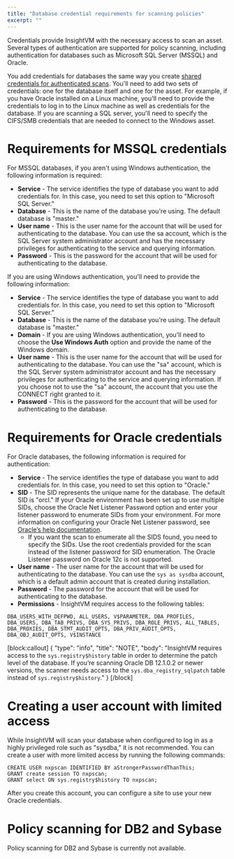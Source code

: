 ```yaml
---
title: "Database credential requirements for scanning policies"
excerpt: ""
---
```

Credentials provide InsightVM with the necessary access to scan an asset. Several types of authentication are supported for policy scanning, including authentication for databases such as Microsoft SQL Server (MSSQL) and Oracle.

You add credentials for databases the same way you create [shared credentials for authenticated scans](doc:managing-shared-scan-credentials). You'll need to add two sets of credentials: one for the database itself and one for the asset. For example, if you have Oracle installed on a Linux machine, you'll need to provide the credentials to log in to the Linux machine as well as credentials for the database. If you are scanning a SQL server, you'll need to specify the CIFS/SMB credentials that are needed to connect to the Windows asset.

# Requirements for MSSQL credentials

For MSSQL databases, if you aren't using Windows authentication, the following information is required:

* **Service** - The service identifies the type of database you want to add credentials for. In this case, you need to set this option to "Microsoft SQL Server."
* **Database** - This is the name of the database you're using. The default database is "master."
* **User name** - This is the user name for the account that will be used for authenticating to the database. You can use the sa account, which is the SQL Server system administrator account and has the necessary privileges for authenticating to the service and querying information.
* **Password** - This is the password for the account that will be used for authenticating to the database.

If you are using Windows authentication, you'll need to provide the following information:

* **Service** - The service identifies the type of database you want to add credentials for. In this case, you need to set this option to "Microsoft SQL Server."
* **Database** - This is the name of the database you're using. The default database is "master."
* **Domain** - If you are using Windows authentication, you'll need to choose the **Use Windows Auth** option and provide the name of the Windows domain.
* **User name** - This is the user name for the account that will be used for authenticating to the database. You can use the "sa" account, which is the SQL Server system administrator account and has the necessary privileges for authenticating to the service and querying information. If you choose not to use the "sa" account, the account that you use the CONNECT right granted to it.
* **Password** - This is the password for the account that will be used for authenticating to the database.

# Requirements for Oracle credentials

For Oracle databases, the following information is required for authentication:

* **Service** - The service identifies the type of database you want to add credentials for. In this case, you need to set this option to "Oracle."
* **SID** - The SID represents the unique name for the database. The default SID is "orcl." If your Oracle environment has been set up to use multiple SIDs, choose the Oracle Net Listener Password option and enter your listener password to enumerate SIDs from your environment. For more information on configuring your Oracle Net Listener password, see [Oracle’s help documentation](https://docs.oracle.com/cd/E11882_01/network.112/e41945/listenercfg.htm#NETAG010).
   * If you want the scan to enumerate all the SIDS found, you need to specify the SIDs. Use the root credentials provided for the scan instead of the listener password for SID enumeration. The Oracle Listener password on Oracle 12c is not supported.
* **User name** - The user name for the account that will be used for authenticating to the database. You can use the `sys as sysdba` account, which is a default admin account that is created during installation.
* **Password** - The password for the account that will be used for authenticating to the database.
* **Permissions** - InsightVM requires access to the following tables:

```
DBA_USERS_WITH_DEFPWD, ALL_USERS, V$PARAMETER, DBA_PROFILES, DBA_USERS, DBA_TAB_PRIVS, DBA_SYS_PRIVS, DBA_ROLE_PRIVS, ALL_TABLES, DBA_PROXIES, DBA_STMT_AUDIT_OPTS, DBA_PRIV_AUDIT_OPTS, DBA_OBJ_AUDIT_OPTS, V$INSTANCE
```
[block:callout]
{
  "type": "info",
  "title": "NOTE",
  "body": "InsightVM requires access to the `sys.registry$history` table in order to determine the patch level of the database. If you’re scanning Oracle DB 12.1.0.2 or newer versions, the scanner needs access to the `sys.dba_registry_sqlpatch` table instead of `sys.registry$history`."
}
[/block]
# Creating a user account with limited access

While InsightVM will scan your database when configured to log in as a highly privileged role such as "sysdba," it is not recommended. You can create a user with more limited access by running the following commands:

```
CREATE USER nxpscan IDENTIFIED BY aStrongerPasswordThanThis;
GRANT create session TO nxpscan;
GRANT select ON sys.registry$history TO nxpscan;
```

After you create this account, you can configure a site to use your new Oracle credentials.

# Policy scanning for DB2 and Sybase

Policy scanning for DB2 and Sybase is currently not available.